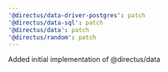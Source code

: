 ```yaml
---
'@directus/data-driver-postgres': patch
'@directus/data-sql': patch
'@directus/data': patch
'@directus/random': patch
---
```


Added initial implementation of @directus/data

